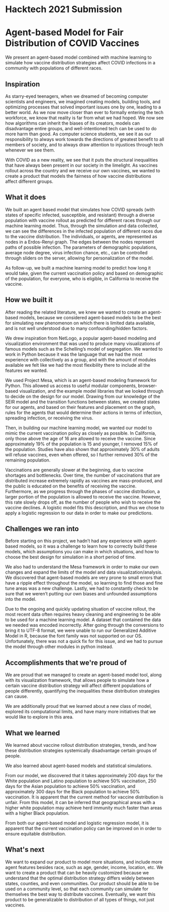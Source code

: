 # Hacktech 2021 Submission

# Agent-based Model for Fair Distribution of COVID Vaccines 

We present an agent-based model combined with machine learning to simulate how vaccine distribution strategies affect COVID infections in a community with populations of different races. 

## Inspiration

As starry-eyed teenagers, when we dreamed of becoming computer scientists and engineers, we imagined creating models, building tools, and optimizing processes that solved important issues one by one, leading to a better world. As we now move closer than ever to formally entering the tech workforce, we know that reality is far from what we had hoped. We now see how algorithms can inherit the biases of its creators, models can disadvantage entire groups, and well-intentioned tech can be used to do more harm than good. As computer science students, we see it as our responsibility to always work towards the directions of greatest benefit to all members of society, and to always draw attention to injustices through tech whenever we see them. 

With COVID as a new reality, we see that it puts the structural inequalities that have always been present in our society in the limelight. As vaccines rollout across the country and we receive our own vaccines, we wanted to create a product that models the fairness of how vaccine distributions affect different groups. 

## What it does

We built an agent based model that simulates how COVID spreads (with states of specific infected, susceptible, and resistant) through a diverse population with vaccine rollout as predicted for different races through our machine learning model. Thus, through the simulation and data collected, we can see the differences in the infected population of different races due to the vaccine distribution. The individuals, or agents, are represented as nodes in a Erdos-Renyi graph. The edges between the nodes represent paths of possible infection. The parameters of demographic populations, average node degree, virus infection chance, etc., can be controlled through sliders on the server, allowing for personalization of the model. 

As follow-up, we built a machine learning model to predict how long it would take, given the current vaccination policy and based on demographic of the population, for everyone, who is eligible, in California to receive the vaccine.

## How we built it

After reading the related literature, we knew we wanted to create an agent-based models, because we considered agent-based models to be the best for simulating new phenomenon on which there is limited data available, and is not well understood due to many confounding/hidden factors. 

We drew inspiration from NetLogo, a popular agent-based modeling and visualization environment that was used to produce many visualizations of famous models such as the Schelling’s model of segregation. We wanted to work in Python because it was the language that we had the most experience with collectively as a group, and with the amount of modules available we felt like we had the most flexibility there to include all the features we wanted.

We used Project Mesa, which is an agent-based modeling framework for Python. This allowed us access to useful modular components, browser-based visualization, and the example model libraries that we looked through to decide on the design for our model. Drawing from our knowledge of the SEIR model and the transition functions between states, we created states for our agents, and based on their features and placement on the graph, rules for the agents that would determine their actions in terms of infection, spreading infection, or receiving the virus. 

Then, in building our machine learning model, we wanted our model to mimic the current vaccination policy as closely as possible. In California, only those above the age of 16 are allowed to receive the vaccine. Since approximately 19% of the population is 15 and younger, I removed 15% of the population. Studies have also shown that approximately 30% of adults will refuse vaccines, even when offered, so I further removed 30% of the remaining population. 

Vaccinations are generally slower at the beginning, due to vaccine shortages and bottlenecks. Over time, the number of vaccinations that are distributed increase extremely rapidly as vaccines are mass-produced, and the public is educated on the benefits of receiving the vaccine. Furthermore, as we progress through the phases of vaccine distribution, a larger portion of the population is allowed to receive the vaccine. However, this rate slowly drops off, as the number of people who wish to receive the vaccine declines. A logistic model fits this description, and thus we chose to apply a logistic regression to our data in order to make our predictions. 


## Challenges we ran into

Before starting on this project, we hadn’t had any experience with agent-based models, so it was a challenge to learn how to correctly build these models, which assumptions you can make in which situations, and how to choose the best design for simulation in a short period of time. 

We also had to understand the Mesa framework in order to make our own changes and expand the limits of the model and data visualization/analysis. We discovered that agent-based models are very prone to small errors that have a ripple effect throughout the model, so learning to find those and fine tune areas was a new challenge. Lastly, we had to constantly check to be sure that we weren’t putting our own biases and unfounded assumptions into the model. 

Due to the ongoing and quickly updating situation of vaccine rollout, the most recent data often requires heavy cleaning and engineering to be able to be used for a machine learning model. A dataset that contained the data we needed was encoded incorrectly. After going through the conversions to bring it to UTF-8 format, we were unable to run our Generalized Additive Model in R, because the font family was not supported on our OS. Unfortunately, there was not a quick fix for this issue, and we had to pursue the model through other modules in python instead. 


## Accomplishments that we're proud of

We are proud that we managed to create an agent-based model tool, along with its visualization framework, that allows people to simulate how a certain vaccine distribution strategy will affect different populations of people differently, quantifying the inequalities these distribution strategies can cause. 

We are additionally proud that we learned about a new class of model, explored its computational limits, and have many more initiatives that we would like to explore in this area. 


## What we learned

We learned about vaccine rollout distribution strategies, trends, and how these distribution strategies systemically disadvantage certain groups of people. 

We also learned about agent-based models and statistical simulations. 

From our model, we discovered that it takes approximately 200 days for the White population and Latino population to achieve 50% vaccination, 250 days for the Asian population to achieve 50% vaccination, and approximately 300 days for the Black population to achieve 50% vaccination. It is apparent that the current method for vaccine distribution is unfair. From this model, it can be inferred that geographical areas with a higher white population may achieve herd immunity much faster than areas with a higher Black population. 

From both our agent-based model and logistic regression model, it is apparent that the current vaccination policy can be improved on in order to ensure equitable distribution. 


## What's next

We want to expand our product to model more situations, and include more agent features besides race, such as age, gender, income, location, etc. We want to create a product that can be heavily customized because we understand that the optimal distribution strategy differs widely between states, counties, and even communities. Our product should be able to be used on a community level, so that each community can simulate for themselves the best way to distribute vaccines. Eventually, we want this product to be generalizable to distribution of all types of things, not just vaccines. 
